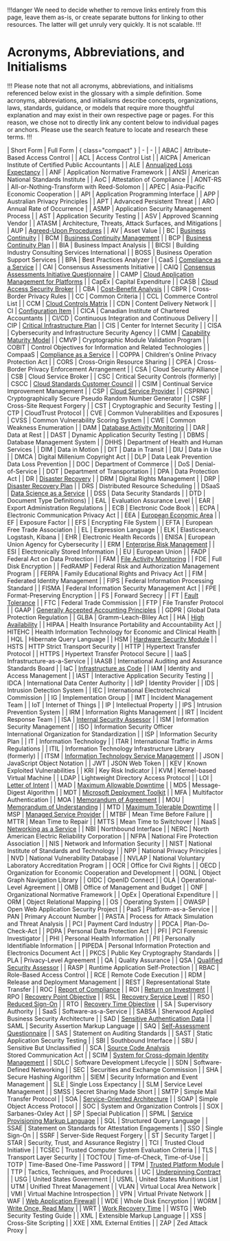 !!!danger
We need to decide whether to remove links entirely from this page, leave them as-is, or create separate buttons for linking to other resources. The latter will get unruly very quickly. It is not scalable.
!!!

# Acronyms, Abbreviations, and Initialisms

!!!
Please note that not all acronyms, abbreviations, and initialisms referenced below exist in the glossary with a simple definition. Some acronyms, abbreviations, and initialisms describe concepts, organizations, laws, standards, guidance, or models that require more thoughtful explanation and may exist in their own respective page or pages. For this reason, we chose not to directly link any content below to individual pages or anchors. Please use the search feature to locate and research these terms.
!!!

| Short Form | Full Form | { class="compact" }
| - | - |
| ABAC | Attribute-Based Access Control |
| ACL | Access Control List |
| AICPA | American Institute of Certified Public Accountants |
| ALE | [Annualized Loss Expectancy](/reference/glossary/#annualized-loss-expectancy-ale) |
| ANF | Application Normative Framework |
| ANSI | American National Standards Institute |
| AoC | Attestation of Compliance |
| AONT-RS | All-or-Nothing-Transform with Reed-Solomon |
| APEC | Asia-Pacific Economic Cooperation |
| API | Application Programming Interface |
| APP | Australian Privacy Principles |
| APT | Advanced Persistent Threat |
| ARO | Annual Rate of Occurrence |
| ASMP | Application Security Management Process |
| AST | Application Security Testing |
| ASV | Approved Scanning Vendor |
| ATASM | Architecture, Threats, Attack Surfaces, and Mitigations |
| AUP | [Agreed-Upon Procedures](/reference/glossary/#agreed-upon-procedures-aup) |
| AV | Asset Value |
| BC | [Business Continuity](/reference/glossary/#business-continuity-bc) |
| BCM | [Business Continuity Management](/reference/glossary/#business-continuity-management-bcm) |
| BCP | [Business Continuity Plan](/reference/glossary/#business-continuity-plan-bcp) |
| BIA | Business Impact Analysis |
| BICSI | Building Industry Consulting Services International |
| BOSS | Business Operation Support Services |
| BPA | Best Practices Analyzer |
| CaaS | [Compliance as a Service](/reference/glossary/#compliance-as-a-service-compaas-caas) |
| CAI | Consensus Assessments Initiative |
| CAIQ | [Consensus Assessments Initiative Questionnaire](/reference/glossary/#consensus-assessments-initiative-questionnaire-caiq) |
| CAMP | [Cloud Application Management for Platforms](/reference/glossary/#cloud-application-management-for-platforms-camp) |
| CapEx | Capital Expenditure |
| CASB | [Cloud Access Security Broker](/reference/glossary/#cloud-access-security-broker-casb) |
| CBA | [Cost-Benefit Analysis](/reference/glossary/#cost-benefit-analysis-cba) |
| CBPR | Cross-Border Privacy Rules |
| CC | Common Criteria |
| CCL | Commerce Control List |
| CCM | [Cloud Controls Matrix](/reference/glossary/#cloud-controls-matrix-ccm) |
| CDN | Content Delivery Network |
| CI | [Configuration Item](/reference/glossary/#configuration-item-ci) |
| CICA | Canadian Institute of Chartered Accountants |
| CI/CD | Continuous Integration and Continuous Delivery |
| CIP | [Critical Infrastructure Plan](/reference/glossary/#critical-infrastructure-plan-cip) |
| CIS | Center for Internet Security |
| CISA | Cybersecurity and Infrastructure Security Agency |
| CMM | [Capability Maturity Model](/reference/glossary/#capability-maturity-model-cmm) |
| CMVP | Cryptographic Module Validation Program |
| COBIT | Control Objectives for Information and Related Technologies |
| CompaaS | [Compliance as a Service](/reference/glossary/#compliance-as-a-service-compaas-caas) |
| COPPA | Children's Online Privacy Protection Act |
| CORS | Cross-Origin Resource Sharing |
| CPEA | Cross-Border Privacy Enforcement Arrangement |
| CSA | Cloud Security Alliance |
| CSB | Cloud Service Broker |
| CSC | Critical Security Controls (formerly) |
| CSCC | [Cloud Standards Customer Council](/reference/glossary/#cloud-standards-customer-council-cscc) |
| CSIM | Continual Service Improvement Management |
| CSP | [Cloud Service Provider](/reference/glossary/#cloud-service-provider-csp) |
| CSPRNG | Cryptographically Secure Pseudo Random Number Generator |
| CSRF | Cross-Site Request Forgery |
| CST | Cryptographic and Security Testing |
| CTP | CloudTrust Protocol |
| CVE | Common Vulnerabilities and Exposures |
| CVSS | Common Vulnerability Scoring System |
| CWE | Common Weakness Enumeration |
| DAM | [Database Activity Monitoring](/reference/glossary/#database-activity-monitoring-dam) |
| DAR | Data at Rest |
| DAST | Dynamic Application Security Testing |
| DBMS | Database Management System |
| DHHS | Department of Health and Human Services |
| DIM | Data in Motion |
| DIT | Data in Transit |
| DIU | Data in Use |
| DMCA | Digital Millenium Copyright Act |
| DLP | Data Leak Prevention <br> Data Loss Prevention |
| DOC | Department of Commerce |
| DoS | Denial-of-Service |
| DOT | Department of Transportation |
| DPA | Data Protection Act |
| DR | [Disaster Recovery](/reference/glossary/#disaster-recovery-dr) |
| DRM | Digital Rights Management |
| DRP | [Disaster Recovery Plan](/reference/glossary/#disaster-recovery-plan-drp) |
| DRS | Distributed Resource Scheduling |
| DSaaS | [Data Science as a Service](/reference/glossary/#data-science-as-a-service-dsaas) |
| DSS | Data Security Standards |
| DTD | Document Type Definitions) |
| EAL | Evaluation Assurance Level |
| EAR | Export Administration Regulations |
| ECB | Electronic Code Book |
| ECPA | Electronic Communication Privacy Act |
| EEA | [European Economic Area](/reference/glossary/#european-economic-area-eea) |
| EF | Exposure Factor |
| EFS | Encrypting File System |
| EFTA | European Free Trade Association |
| EL | Expression Language |
| ELK | Elasticsearch, Logstash, Kibana |
| EHR | Electronic Health Records |
| ENISA | European Union Agency for Cybersecurity |
| ERM | [Enterprise Risk Management](/reference/glossary/#enterprise-risk-management-erm) |
| ESI | Electronically Stored Information |
| EU | European Union |
| FADP | Federal Act on Data Protection |
| FAM | [File Activity Monitoring](/reference/glossary/#file-activity-monitoring-fam) |
| FDE | Full Disk Encryption |
| FedRAMP | Federal Risk and Authorization Management Program |
| FERPA | Family Educational Rights and Privacy Act |
| FIM | Federated Identity Management |
| FIPS | Federal Information Processing Standard |
| FISMA | Federal Information Security Management Act |
| FPE | Format-Preserving Encryption |
| FS | Forward Secrecy |
| FT | [Fault Tolerance](/reference/glossary/#fault-tolerance-ft) |
| FTC | Federal Trade Commission |
| FTP | File Transfer Protocol |
| GAAP | [Generally Accepted Accounting Principles](/reference/glossary/#generally-accepted-accounting-principles-gaap) |
| GDPR | Global Data Protection Regulation |
| GLBA | Gramm-Leach-Bliley Act |
| HA | [High Availability](/reference/glossary/#high-availability-ha) |
| HIPAA | Health Insurance Portability and Accountability Act |
| HITEHC | Health Information Technology for Economic and Clinical Health |
| HQL | Hibernate Query Language |
| HSM | [Hardware Security Module](/reference/glossary/#hardware-security-module-hsm) |
| HSTS | HTTP Strict Transport Security |
| HTTP | Hypertext Transfer Protocol |
| HTTPS | Hypertext Transfer Protocol Secure |
| IaaS | Infrastructure-as-a-Service |
| IAASB | International Auditing and Assurance Standards Board |
| IaC | [Infrastructure as Code](/reference/glossary/#infrastructure-as-code-iac) |
| IAM | Identity and Access Management |
| IAST | Interactive Application Security Testing |
| IDCA | International Data Center Authority |
| IdP | Identity Provider |
| IDS | Intrusion Detection System |
| IEC | International Electrotechnical Commission |
| IG | Implementation Group |
| IMT | Incident Management Team |
| IoT | Internet of Things |
| IP | Intellectual Property |
| IPS | Intrusion Prevention System |
| IRM | Information Rights Management |
| IRT | Incident Response Team |
| ISA | [Internal Security Assessor](/reference/glossary/#internal-security-assessor-isa) |
| ISM | Information Security Management |
| ISO | Information Security Officer <br> International Organization for Standardization |
| ISP | Information Security Plan |
| IT | Information Technology |
| ITAR | International Traffic in Arms Regulations |
| ITIL | Information Technology Infrastructure Library (formerly) |
| ITSM | [Information Technology Service Management](/reference/glossary/#information-technology-service-management-itsm) |
| JSON | JavaScript Object Notation |
| JWT | JSON Web Token |
| KEV | Known Exploited Vulnerabilities |
| KRI | Key Risk Indicator |
| KVM | Kernel-based Virtual Machine |
| LDAP | Lightweight Directory Access Protocol |
| LOI | [Letter of Intent](/reference/glossary/#letter-of-intent-loi) |
| MAD | [Maximum Allowable Downtime](/reference/glossary/#maximum-allowable-downtime-mad) |
| MD5 | Message-Digest Algorithm |
| MDT | [Microsoft Deployment Toolkit](/reference/glossary/#microsoft-deployment-toolkit-mtd) |
| MFA | Multifactor Authentication |
| MOA | [Memorandum of Agreement](/reference/glossary/#memorandum-of-agreement-moa) |
| MOU | [Memorandum of Understanding](/reference/glossary/#memorandum-of-understanding-mou) |
| MTD | [Maximum Tolerable Downtime](/reference/glossary/#maximum-tolerable-downtime-mtd) |
| MSP | [Managed Service Provider](/reference/glossary/#managed-service-provider-msp) |
| MTBF | Mean Time Before Failure |
| MTTR | Mean Time to Repair |
| MTTS | Mean Time to Switchover |
| NaaS | [Networking as a Service](/reference/glossary/#networking-as-a-service-naas) |
| NBI | Northbound Interface |
| NERC | North American Electric Reliability Corporation |
| NFPA | National Fire Protection Association |
| NIS | Network and Information Security |
| NIST | National Institute of Standards and Technology |
| NPP | National Privacy Principles |
| NVD | National Vulnerability Database |
| NVLAP | National Voluntary Laboratory Accreditation Program |
| OCR | Office for Civil Rights |
| OECD | Organization for Economic Cooperation and Development |
| OGNL | Object Graph Navigation Library |
| OIDC | OpenID Connect |
| OLA | Operational-Level Agreement |
| OMB | Office of Management and Budget |
| ONF | Organizational Normative Framework |
| OpEx | Operational Expenditure |
| ORM | Object Relational Mapping |
| OS | Operating System |
| OWASP | Open Web Application Security Project |
| PaaS | Platform-as-a-Service |
| PAN | Primary Account Number |
| PASTA | Process for Attack Simulation and Threat Analysis |
| PCI | Payment Card Industry |
| PDCA | Plan-Do-Check-Act |
| PDPA | Personal Data Protection Act |
| PFI | PCI Forensic Investigator |
| PHI | Personal Health Information |
| PII | Personally Identifiable Information |
| PIPEDA | Personal Information Protection and Electronics Document Act |
| PKCS | Public Key Cryptography Standards |
| PLA | Privacy-Level Agreement |
| QA | Quality Assurance |
| QSA | [Qualified Security Assessor](/reference/glossary/#qualified-security-assessor-qsa) |
| RASP | Runtime Application Self-Protection |
| RBAC | Role-Based Access Control |
| RCE | Remote Code Execution |
| RDM | Release and Deployment Management |
| REST | Representational State Transfer |
| ROC | [Report of Compliance](/reference/glossary/#report-of-compliance-roc) |
| ROI | [Return on Investment](/reference/glossary/#return-on-investment-roi) |
| RPO | [Recovery Point Objective](/reference/glossary/#recovery-point-objective-rpo) |
| RSL | [Recovery Service Level](/reference/glossary/#recovery-service-level-rsl) |
| RSO | [Reduced Sign-On](/reference/glossary/#reduced-sign-on-rso) |
| RTO | [Recovery Time Objective](/reference/glossary/#recovery-time-objective-rto) |
| SA | Supervisory Authority |
| SaaS | Software-as-a-Service |
| SABSA | Sherwood Applied Business Security Architecture |
| SAD | [Sensitive Authentication Data](/reference/glossary/#sensitive-authentication-data-sad) |
| SAML | Security Assertion Markup Language |
| SAQ | [Self-Assessment Questionnaire](/reference/glossary/#self-assessment-questionnaire-saq) |
| SAS | Statement on Auditing Standards |
| SAST | Static Application Security Testing |
| SBI | Southbound Interface |
| SBU | Sensitive But Unclassified |
| SCA | [Source Code Analysis](/reference/glossary/#source-code-analysis-sca) <br> Stored Communication Act |
| SCIM | [System for Cross-domain Identity Management](/reference/glossary/#system-for-cross-domain-identity-management-scim) |
| SDLC | Software Development Lifecycle |
| SDN | Software-Defined Networking |
| SEC | Securities and Exchange Commission |
| SHA | Secure Hashing Algorithm |
| SIEM | Security Information and Event Management |
| SLE | Single Loss Expectancy |
| SLM | Service Level Management |
| SMSS | Secret Sharing Made Short |
| SMTP | Simple Mail Transfer Protocol |
| SOA | [Service-Oriented Architecture](/reference/glossary/#service-oriented-architecture-soa) |
| SOAP | Simple Object Access Protocol |
| SOC | System and Organization Controls |
| SOX | Sarbanes-Oxley Act |
| SP | Special Publication |
| SPML | [Service Provisioning Markup Language](/reference/glossary/#service-provisioning-markup-language-spml) |
| SQL | Structured Query Language |
| SSAE | Statement on Standards for Attestation Engagements |
| SSO | Single Sign-On |
| SSRF | Server-Side Request Forgery |
| ST | Security Target |
| STAR | Security, Trust, and Assurance Registry |
| TCI | Trusted Cloud Initiative |
| TCSEC | Trusted Computer System Evaluation Criteria |
| TLS | Transport Layer Security |
| TOCTOU | Time-of-Check, Time-of-Use |
| TOTP | Time-Based One-Time Password |
| TPM | [Trusted Platform Module](/reference/glossary/#trusted-platform-module-tpm) |
| TTP | Tactics, Techniques, and Procedures |
| UC | [Underpinning Contract](/reference/glossary/#underpinning-contract-uc) |
| USG | United States Government |
| USML | United States Munitions List |
| UTM | Unified Threat Management |
| VLAN | Virtual Local Area Network |
| VMI | Virtual Machine Introspection |
| VPN | Virtual Private Network |
| WAF | [Web Application Firewall](/reference/glossary/#web-application-firewall-waf) |
| WDE | Whole Disk Encryption |
| WORM | [Write Once, Read Many](/reference/glossary/#write-once-read-many-worm) |
| WRT | [Work Recovery Time](/reference/glossary/#work-recovery-time-wrt) |
| WSTG | Web Security Testing Guide |
| XML | Extensible Markup Language |
| XSS | Cross-Site Scripting |
| XXE | XML External Entities |
| ZAP | Zed Attack Proxy |